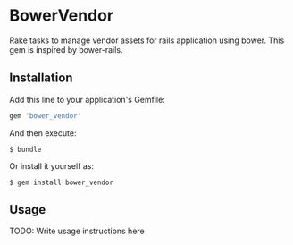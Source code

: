 # BowerVendor

Rake tasks to manage vendor assets for rails application
using bower. This gem is inspired by bower-rails.

## Installation

Add this line to your application's Gemfile:

```ruby
gem 'bower_vendor'
```

And then execute:

    $ bundle

Or install it yourself as:

    $ gem install bower_vendor

## Usage

TODO: Write usage instructions here
